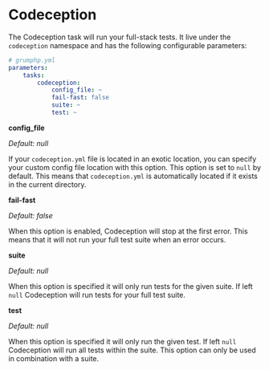# Codeception
The Codeception task will run your full-stack tests. It live under the `codeception` namespace and has the following configurable parameters:

```yaml
# grumphp.yml
parameters:
    tasks:
        codeception:
            config_file: ~
            fail-fast: false
            suite: ~
            test: ~
```


**config_file**

*Default: null*

If your `codeception.yml` file is located in an exotic location, you can specify your custom config file location with this option. This option is set to `null` by default. This means that `codeception.yml` is automatically located if it exists in the current directory.

**fail-fast**

*Default: false*

When this option is enabled, Codeception will stop at the first error. This means that it will not run your full test suite when an error occurs.

**suite**

*Default: null*

When this option is specified it will only run tests for the given suite. If left `null` Codeception will run tests for your full test suite.

**test**

*Default: null*

When this option is specified it will only run the given test. If left `null` Codeception will run all tests within the suite.
This option can only be used in combination with a suite.
